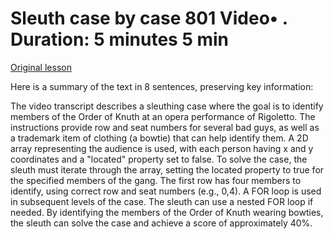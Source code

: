 # Sleuth case by case 801 Video• . Duration: 5 minutes 5 min

[Original lesson](https://www.coursera.org/learn/uol-introduction-to-programming-1/lecture/Pxwo1/sleuth-case-by-case-801)

Here is a summary of the text in 8 sentences, preserving key information:

The video transcript describes a sleuthing case where the goal is to identify members of the Order of Knuth at an opera performance of Rigoletto. The instructions provide row and seat numbers for several bad guys, as well as a trademark item of clothing (a bowtie) that can help identify them. A 2D array representing the audience is used, with each person having x and y coordinates and a "located" property set to false. To solve the case, the sleuth must iterate through the array, setting the located property to true for the specified members of the gang. The first row has four members to identify, using correct row and seat numbers (e.g., 0,4). A FOR loop is used in subsequent levels of the case. The sleuth can use a nested FOR loop if needed. By identifying the members of the Order of Knuth wearing bowties, the sleuth can solve the case and achieve a score of approximately 40%.

